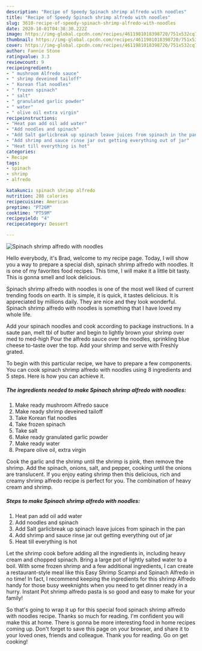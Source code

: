 ```yaml
---
description: "Recipe of Speedy Spinach shrimp alfredo with noodles"
title: "Recipe of Speedy Spinach shrimp alfredo with noodles"
slug: 3610-recipe-of-speedy-spinach-shrimp-alfredo-with-noodles
date: 2020-10-01T04:38:30.222Z
image: https://img-global.cpcdn.com/recipes/4611981018398720/751x532cq70/spinach-shrimp-alfredo-with-noodles-recipe-main-photo.jpg
thumbnail: https://img-global.cpcdn.com/recipes/4611981018398720/751x532cq70/spinach-shrimp-alfredo-with-noodles-recipe-main-photo.jpg
cover: https://img-global.cpcdn.com/recipes/4611981018398720/751x532cq70/spinach-shrimp-alfredo-with-noodles-recipe-main-photo.jpg
author: Fannie Stone
ratingvalue: 3.3
reviewcount: 9
recipeingredient:
- " mushroom Alfredo sauce"
- " shrimp deveined tailoff"
- " Korean flat noodles"
- " frozen spinach"
- " salt"
- " granulated garlic powder"
- " water"
- " olive oil extra virgin"
recipeinstructions:
- "Heat pan add oil add water"
- "Add noodles and spinach"
- "Add Salt garlicbreak up spinach leave juices from spinach in the pan"
- "Add shrimp and sauce rinse jar out getting everything out of jar"
- "Heat till everything is hot"
categories:
- Recipe
tags:
- spinach
- shrimp
- alfredo

katakunci: spinach shrimp alfredo 
nutrition: 288 calories
recipecuisine: American
preptime: "PT26M"
cooktime: "PT59M"
recipeyield: "4"
recipecategory: Dessert

---
```



![Spinach shrimp alfredo with noodles](https://img-global.cpcdn.com/recipes/4611981018398720/751x532cq70/spinach-shrimp-alfredo-with-noodles-recipe-main-photo.jpg)

Hello everybody, it's Brad, welcome to my recipe page. Today, I will show you a way to prepare a special dish, spinach shrimp alfredo with noodles. It is one of my favorites food recipes. This time, I will make it a little bit tasty. This is gonna smell and look delicious.

Spinach shrimp alfredo with noodles is one of the most well liked of current trending foods on earth. It is simple, it is quick, it tastes delicious. It is appreciated by millions daily. They are nice and they look wonderful. Spinach shrimp alfredo with noodles is something that I have loved my whole life.

Add your spinach noodles and cook according to package instructions. In a saute pan, melt tbl of butter and begin to lightly brown your shrimp over med to med-high Pour the alfredo sauce over the noodles, sprinkling blue cheese to-taste over the top. Add your shrimp and serve with Freshly grated.


To begin with this particular recipe, we have to prepare a few components. You can cook spinach shrimp alfredo with noodles using 8 ingredients and 5 steps. Here is how you can achieve it.

<!--inarticleads1-->

##### The ingredients needed to make Spinach shrimp alfredo with noodles:

1. Make ready  mushroom Alfredo sauce
1. Make ready  shrimp deveined tailoff
1. Take  Korean flat noodles
1. Take  frozen spinach
1. Take  salt
1. Make ready  granulated garlic powder
1. Make ready  water
1. Prepare  olive oil, extra virgin


Cook the garlic and the shrimp until the shrimp is pink, then remove the shrimp. Add the spinach, onions, salt, and pepper, cooking until the onions are translucent. If you enjoy eating shrimp then this delicious, rich and creamy shrimp alfredo recipe is perfect for you. The combination of heavy cream and shrimp. 

<!--inarticleads2-->

##### Steps to make Spinach shrimp alfredo with noodles:

1. Heat pan add oil add water
1. Add noodles and spinach
1. Add Salt garlicbreak up spinach leave juices from spinach in the pan
1. Add shrimp and sauce rinse jar out getting everything out of jar
1. Heat till everything is hot


Let the shrimp cook before adding all the ingredients in, including heavy cream and chopped spinach. Bring a large pot of lightly salted water to a boil. With some frozen shrimp and a few additional ingredients, I can create a restaurant-style meal like this Easy Shrimp Scampi and Spinach Alfredo in no time! In fact, I recommend keeping the ingredients for this shrimp Alfredo handy for those busy weeknights when you need to get dinner ready in a hurry. Instant Pot shrimp alfredo pasta is so good and easy to make for your family! 

So that's going to wrap it up for this special food spinach shrimp alfredo with noodles recipe. Thanks so much for reading. I'm confident you will make this at home. There is gonna be more interesting food in home recipes coming up. Don't forget to save this page on your browser, and share it to your loved ones, friends and colleague. Thank you for reading. Go on get cooking!
